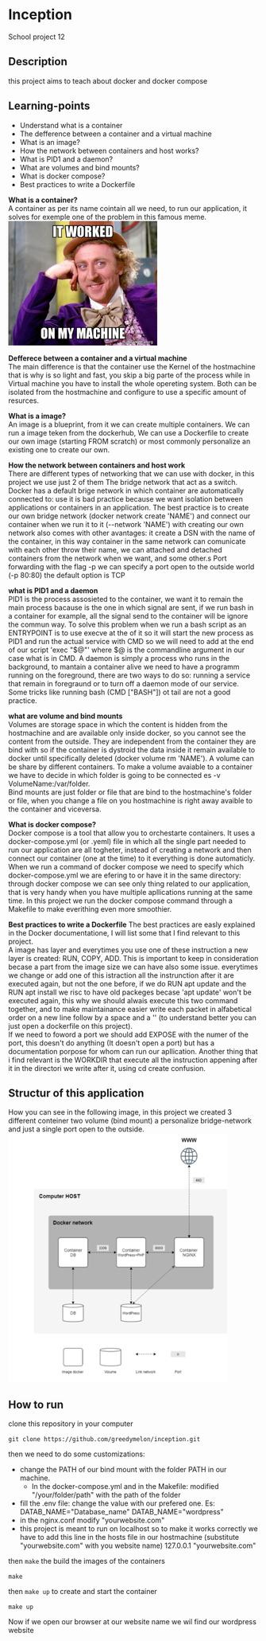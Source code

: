 # **Inception**
School project 12

## **Description**
this project aims to teach about docker and docker compose

## **Learning-points**
- Understand what is a container
- The defference between a container and a virtual machine
- What is an image?
- How the network between containers and host works?
- What is PID1 and a daemon?
- What are volumes and bind mounts?
- What is docker compose?
- Best practices to write a Dockerfile

**What is a container?** <br>
A container as per its name cointain all we need, to run our application, it solves for exemple one of the problem in this famous meme. <br>
<img src="https://github.com/greedymelon/inception/blob/main/images/memes.jpeg" height="250"/><br>

**Defferece between a container and a virtual machine** <br>
The main difference is that the container use the Kernel of the hostmachine that is why is so light and fast, you skip a big parte of the process while in Virtual machine you have to install the whole opereting system. Both can be isolated from the hostmachine and configure to use a specific amount of resurces. <br>

**What is a image?** <br>
An image is a blueprint, from it we can create multiple containers. We can run a image teken from the dockerhub, We can use a Dockerfile to create our own image (starting FROM scratch) or most commonly personalize an existing one to create our own. <br>

**How the network between containers and host work** <br>
There are different types of networking that we can use with docker, in this project we use just 2 of them
The bridge network that act as a switch.
Docker has a default brige network in which container are automatically connected to: use it is bad practice because we want isolation between applications or containers in an application. The best practice is to create our own bridge network (docker network create 'NAME') and connect our container when we run it to it (--network 'NAME') with creating our own network also comes with other avantages: it create a DSN with the name of the container, in this way container in the same network can comunicate with each other throw their name, we can attached and detached containers from the network when we want, and some other.s
Port forwarding with the flag -p we can specify a port open to the outside world (-p 80:80) the default option is TCP <br>

**what is PID1 and a daemon** <br>
PID1 is the process assosieted to the container, we want it to remain the main process bacause is the one in which signal are sent, if we run bash in a container for example, all the signal send to the container will be ignore the commun way. To solve this problem when we run a bash script as an ENTRYPOINT is to use execve at the of it so it will start the new process as PID1 and run the actual service with CMD so we will need to add at the end of our script 'exec "$@"' where $@ is the commandline argument in our case what is in CMD. 
A daemon is simply a process who runs in the background, to mantain a container alive we need to have a programm running on the foreground, there are two ways to do so: running a service that remain in foregraund or to turn off a daemon mode of our service. Some tricks like running bash (CMD ["BASH"]) ot tail are not a good practice. <br>

**what are volume and bind mounts** <br>
Volumes are storage space in which the content is hidden from the hostmachine and are available only inside docker, so you cannot see the content from the outside. They are independent from the container they are bind with so if the container is dystroid the data inside it remain available to docker until specifically deleted (docker volume rm 'NAME'). A volume can be share by different containers. To make a volume avaiable to a container we have to decide in which folder is going to be connected es -v VolumeName:/var/folder. <br>
Bind mounts are just folder or file that are bind to the hostmachine's folder or file, when you change a file on you hostmachine is right away avaible to the container and viceversa.

**What is docker compose?** <br>
Docker compose is a tool that allow you to orchestarte containers. It uses a docker-compose.yml (or .yeml) file in which all the single part needed to run our application are all togheter, instead of creating a network and then connect our container (one at the time) to it everything is done automaticly. When we run a command of docker compose we need to specify which docker-compose.yml we are efering to or have it in the same directory: through docker compose we can see only thing related to our application, that is very handy when you have multiple apllications running at the same time. In this project we run the docker compose command through a Makefile to make everithing even more smoothier.

**Best practices to write a Dockerfile**
The best practices are easly explained in the Docker documentatione, I will list some that I find relevant to this project. <br>
A image has layer and everytimes you use one of these instruction a new layer is created:  RUN, COPY, ADD. This is important to keep in consideration becase a part from the image size we can have also some issue. everytimes we change or add one of this istraction all the instrunction after it are executed again, but not the one before, if we do RUN apt update and the RUN apt install we risc to have old packeges becase 'apt update' won't be executed again, this why we should alwais execute this two command together, and to make maintainance easier  write each packet in alfabetical order on a new line follow by a space and a '\' (to understand better you can just open a dockerfile on this project). <br>
If we need to foword a port we should add EXPOSE with the numer of the port, this doesn't do anything (It doesn't open a port) but has a documentation porpose for whom can run our apllication.
Another thing that i find relevant is the WORKDIR that execute all the instruction appening after it in the directori we write after it, using cd create confusion.

## **Structur of this application**
How you can see in the following image, in this project we created 3 different conteiner two volume (bind mount) a personalize bridge-network and just a single port open to the outside.<br>
<img src="https://github.com/greedymelon/inception/blob/main/images/structure.png" height="500" /><br>

## **How to run**
clone this repository in your computer
```
git clone https://github.com/greedymelon/inception.git

```
then we need to do some customizations: 
- change the PATH of our bind mount with the folder PATH in our machine.
    - In the docker-compose.yml and in the Makefile: modified "/your/folder/path" with the path of the folder
- fill the .env file:
    change the value with our prefered one. Es: DATAB_NAME="Database_name" DATAB_NAME="wordpress"
- in the nginx.conf modify "yourwebsite.com"
- this project is meant to run on localhost so to make it works correctly we have to add this line in the hosts file in our hostmachine
  (substitute "yourwebsite.com" with you website name)
    127.0.0.1  "yourwebsite.com"
  
then ```make``` the build the images of the containers<br>
````
make
````
then ```make up``` to create and start the container<br>
````
make up
````

Now if we open our browser at our website name we wil find our wordpress website
